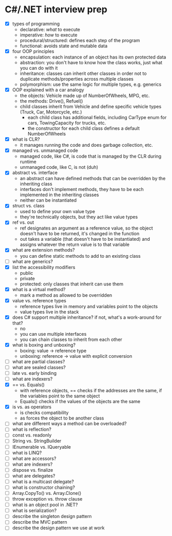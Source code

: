 # C#/.NET interview prep

- [x] types of programming
    - declarative: *what* to execute
    - imperative: *how* to execute
    - procedural/structured: defines each step of the program
    - functional: avoids state and mutable data
- [x] four OOP principles
    - encapsulation: each instance of an object has its own protected data
    - abstraction: you don't have to know how the class works, just what you can do with it
    - inheritance: classes can inherit other classes in order not to duplicate methods/properties across multiple classes
    - polymorphism: use the same logic for multiple types, e.g. generics
- [x] OOP explained with a car analogy
    - the objects: Vehicle made up of NumberOfWheels, MPG, etc.
    - the methods: Drive(), Refuel()
    - child classes inherit from Vehicle and define specific vehicle types (Truck, Car, Motorcycle, etc.)
        - each child class has additional fields, including CarType enum for cars, TowingCapacity for trucks, etc.
        - the constructor for each child class defines a default NumberOfWheels
- [x] what is CLR?
    - it manages running the code and does garbage collection, etc.
- [x] managed vs. unmanaged code
    - managed code, like C#, is code that is managed by the CLR during runtime
    - unmanaged code, like C, is not (duh)
- [x] abstract vs. interface
    - an abstract can have defined methods that can be overridden by the inheriting class
    - interfaces don't implement methods, they have to be each implemented in the inheriting classes
    - neither can be instantiated
- [x] struct vs. class
    - used to define your own value type
    - they're technically objects, but they act like value types
- [x] ref vs. out
    - ref designates an argument as a reference value, so the object doesn't have to be returned, it's changed in the function
    - out takes a variable (that doesn't have to be instantiated) and assigns whatever the return value is to that variable
- [x] what are extension methods?
    - you can define static methods to add to an existing class
- [ ] what are generics?
- [x] list the accessibility modifiers
    - public
    - private
    - protected: only classes that inherit can use them
- [x] what is a virtual method?
    - mark a method as allowed to be overridden
- [x] value vs. reference types
    - reference types live in memory and variables point to the objects
    - value types live in the stack
- [x] does C# support multiple inheritance? if not, what's a work-around for that?
    - no
    - you can use multiple interfaces
    - you can chain classes to inherit from each other
- [x] what is boxing and unboxing?
    - boxing: value -> reference type
    - unboxing: reference -> value with explicit conversion
- [ ] what are partial classes?
- [ ] what are sealed classes?
- [ ] late vs. early binding
- [ ] what are indexers?
- [x] == vs. Equals()
    - with reference objects, == checks if the addresses are the same, if the variables point to the same object
    - Equals() checks if the values of the objects are the same
- [x] is vs. as operators
    - is checks compatibility
    - as forces the object to be another class
- [ ] what are different ways a method can be overloaded?
- [ ] what is reflection?
- [ ] const vs. readonly
- [ ] String vs. StringBuilder
- [ ] IEnumerable vs. IQueryable
- [ ] what is LINQ?
- [ ] what are accessors?
- [ ] what are indexers?
- [ ] dispose vs. finalize
- [ ] what are delegates?
- [ ] what is a multicast delegate?
- [ ] what is constructor chaining?
- [ ] Array.CopyTo() vs. Array.Clone()
- [ ] throw exception vs. throw clause
- [ ] what is an object pool in .NET?
- [ ] what is serialization?
- [ ] describe the singleton design pattern
- [ ] describe the MVC pattern
- [ ] describe the design pattern we use at work
